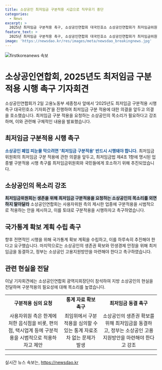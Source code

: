 ```yaml
---
title: 소상공인 최저임금 구분적용 시급으로 직무유기 중단
categories:
  - News
excerpt: >
  2025년 최저임금 구분적용 촉구, 소상공인연합회 대국민호소 소상공인연합회가 최저임금위원회의 구분적용 의결을 앞두고 촉구 기자회견을 진행했다. 유 기장은 소상공인의 생존을 위해 최저임금 구분적용 시행을 강조하며 사용자위원측의 시범적인 적용을 요구했다. 또한 국가통계 확보 및 소상공인 고용지원방안 도입을 촉구하며, 지방 소상공인의 실정을 전달했다. 사용자위원으로 참석한 이기재 부회장과 금지선 이사도 이 일에 함께했다. (단어수: 91)
feature_text: >
  2025년 최저임금 구분적용 촉구, 소상공인연합회 대국민호소 소상공인연합회가 최저임금위원회의 구분적용 의결을 앞두고 촉구 기자회견을 진행했다. 유 기장은 소상공인의 생존을 위해 최저임금 구분적용 시행을 강조하며 사용자위원측의 시범적인 적용을 요구했다. 또한 국가통계 확보 및 소상공인 고용지원방안 도입을 촉구하며, 지방 소상공인의 실정을 전달했다. 사용자위원으로 참석한 이기재 부회장과 금지선 이사도 이 일에 함께했다. (단어수: 91)
image: 'https://newsdao.kr/res/images/meta/newsdao_breakingnews.jpg'
---
```


<p><img src="https://newsdao.kr/res/images/meta/newsdao_breakingnews.jpg" alt="firstkoreanews 속보" /></p>

<h1>소상공인연합회, 2025년도 최저임금 구분적용 시행 촉구 기자회견</h1>

<p data-ke-size="size16">
    소상공인연합회가 2일 고용노동부 세종청사 앞에서 ‘2025년도 최저임금 구분적용 시행 촉구 대국민호소 기자회견’을 진행하여 최저임금 구분 적용에 대한 의결을 앞두고 의결을 호소했습니다. 
    최저임금 구분 적용을 요청하는 소상공인의 목소리가 필요하다고 강조하며, 이와 관련해 구체적인 내용을 발표했습니다. 
</p>

<h2 data-ke-size="size26">최저임금 구분적용 시행 촉구</h2>

<p data-ke-size="size16">
    <b><span style="color: #1a5490;">소상공인 폐업 피눈물 막으려면 '최저임금 구분적용' 반드시 시행돼야 합니다.</span></b>
    최저임금위원회의 최저임금 구분 적용에 관한 의결을 앞두고, 최저임금법 제4조 1항에 명시된 업종별 구분적용 시행 촉구를 최저임금위원회와 국민들에게 호소하기 위해 추진되었습니다.
</p>

<h2 data-ke-size="size26">소상공인의 목소리 강조</h2>

<p data-ke-size="size16">
    <b><span style="background-color: #21538527;">최저임금위원회는 생존을 위해 최저임금 구분적용을 요청하는 소상공인의 목소리를 외면하지 말아달라</span></b>
    소상공인연합회는 사용자위원 측의 제시한 업종에 구분적용을 시범적으로 적용하는 안을 제시하고, 이를 토대로 구분적용을 시행하자고 촉구하였습니다.
</p>

<h2 data-ke-size="size26">국가통계 확보 계획 수립 촉구</h2>

<p data-ke-size="size16">
    향후 전면적인 시행을 위해 국가통계 확보 계획을 수립하고, 이를 하루속히 추진해야 한다고 요구했습니다. 
    마지막으로는 소상공인의 생존권 확보와 민생경제 안정을 위해 최저임금을 동결하고, 정부는 소상공인 고용지원방안을 마련해야 한다고 촉구하였습니다.
</p>

<h2 data-ke-size="size26">관련 현실을 전달</h2>

<p data-ke-size="size16">
    이날 기자회견에는 소상공인연합회 광역지회장단이 참석하여 지방 소상공인의 현실을 전달하며 구분적용의 필요성에 대해 목소리를 높였습니다.
</p>

<table>
    <tr>
        <td style="text-align: center; height: 17px;"><b>구분적용 심의 요청</b></td>
        <td style="text-align: center; height: 17px;"><b>통계 자료 확보 촉구</b></td>
        <td style="text-align: center; height: 17px;"><b>최저임금 동결 촉구</b></td>
    </tr>
    <tr>
        <td style="text-align: center;">사용자위원 측은 한계에 처한 음식점을 비롯, 편의점, 택시업계 등에 구분적용을 시범적으로 적용하자고 제안</td>
        <td style="text-align: center;">최임위에서 구분적용을 심의할 수 있는 통계 자료조차 없는 문제가 발생</td>
        <td style="text-align: center;">소상공인의 생존권 확보를 위해 최저임금을 동결하고, 정부는 소상공인 고용지원방안을 마련해야 한다고 강조</td>
    </tr>
</table>

<hr>
실시간 뉴스 속보는, <a href="https://newsdao.kr" rel="dofollow">https://newsdao.kr</a>


